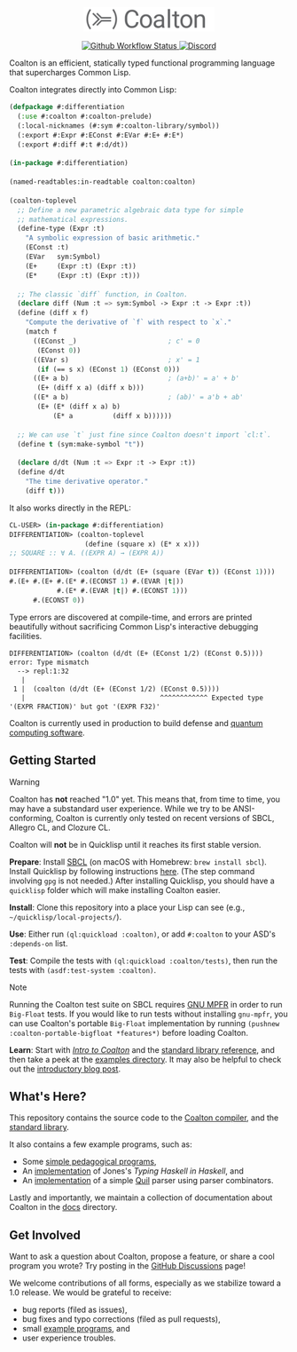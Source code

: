 <p align="center">
  <a href="https://coalton-lang.github.io/">
    <img alt="Coalton" src="docs/assets/coalton-logotype-gray.svg" style="zoom:45%;" />
  </a>
</p>

<p align="center" class="badges">
  <a href="https://github.com/coalton-lang/coalton/actions/workflows/main.yml">
    <img alt="Github Workflow Status" src="https://img.shields.io/github/actions/workflow/status/coalton-lang/coalton/main.yml?branch=main" />
  </a>
  <a href="https://discord.gg/cPb6Bc4xAH">
    <img alt="Discord" src="https://img.shields.io/discord/888196168067199046?logo=discord" />
  </a>
</p>

Coalton is an efficient, statically typed functional programming language that supercharges Common Lisp.

Coalton integrates directly into Common Lisp:

```lisp
(defpackage #:differentiation
  (:use #:coalton #:coalton-prelude)
  (:local-nicknames (#:sym #:coalton-library/symbol))
  (:export #:Expr #:EConst #:EVar #:E+ #:E*)
  (:export #:diff #:t #:d/dt))

(in-package #:differentiation)

(named-readtables:in-readtable coalton:coalton)

(coalton-toplevel
  ;; Define a new parametric algebraic data type for simple
  ;; mathematical expressions.
  (define-type (Expr :t)
    "A symbolic expression of basic arithmetic."
    (EConst :t)
    (EVar   sym:Symbol)
    (E+     (Expr :t) (Expr :t))
    (E*     (Expr :t) (Expr :t)))

  ;; The classic `diff` function, in Coalton.
  (declare diff (Num :t => sym:Symbol -> Expr :t -> Expr :t))
  (define (diff x f)
    "Compute the derivative of `f` with respect to `x`."
    (match f
      ((EConst _)                       ; c' = 0
       (EConst 0))
      ((EVar s)                         ; x' = 1
       (if (== s x) (EConst 1) (EConst 0)))
      ((E+ a b)                         ; (a+b)' = a' + b'
       (E+ (diff x a) (diff x b)))
      ((E* a b)                         ; (ab)' = a'b + ab'
       (E+ (E* (diff x a) b)
           (E* a          (diff x b))))))

  ;; We can use `t` just fine since Coalton doesn't import `cl:t`.
  (define t (sym:make-symbol "t"))

  (declare d/dt (Num :t => Expr :t -> Expr :t))
  (define d/dt
    "The time derivative operator."
    (diff t)))
```

It also works directly in the REPL:

```lisp
CL-USER> (in-package #:differentiation)
DIFFERENTIATION> (coalton-toplevel
                   (define (square x) (E* x x)))
;; SQUARE :: ∀ A. ((EXPR A) → (EXPR A))

DIFFERENTIATION> (coalton (d/dt (E+ (square (EVar t)) (EConst 1))))
#.(E+ #.(E+ #.(E* #.(ECONST 1) #.(EVAR |t|))
            #.(E* #.(EVAR |t|) #.(ECONST 1)))
      #.(ECONST 0))
```

Type errors are discovered at compile-time, and errors are printed beautifully without sacrificing Common Lisp's interactive debugging facilities.

```
DIFFERENTIATION> (coalton (d/dt (E+ (EConst 1/2) (EConst 0.5))))
error: Type mismatch
  --> repl:1:32
   |
 1 |  (coalton (d/dt (E+ (EConst 1/2) (EConst 0.5))))
   |                                  ^^^^^^^^^^^^ Expected type '(EXPR FRACTION)' but got '(EXPR F32)'
```

Coalton is currently used in production to build defense and [quantum computing software](https://coalton-lang.github.io/20220906-quantum-compiler/).

## Getting Started

> [!WARNING]
> Coalton has **not** reached "1.0" yet. This means that, from time to time, you may have a substandard user experience. While we try to be ANSI-conforming, Coalton is currently only tested on recent versions of SBCL, Allegro CL, and Clozure CL.
>
> Coalton will **not** be in Quicklisp until it reaches its first stable version.

**Prepare**: Install [SBCL](http://www.sbcl.org/platform-table.html) (on macOS with Homebrew: `brew install sbcl`). Install Quicklisp by following instructions [here](https://www.quicklisp.org/beta/#installation). (The step command involving `gpg` is not needed.) After installing Quicklisp, you should have a `quicklisp` folder which will make installing Coalton easier.

**Install**: Clone this repository into a place your Lisp can see (e.g., `~/quicklisp/local-projects/`).

**Use**: Either run `(ql:quickload :coalton)`, or add `#:coalton` to your ASD's `:depends-on` list.

**Test**: Compile the tests with `(ql:quickload :coalton/tests)`, then run the tests with `(asdf:test-system :coalton)`. 

> [!NOTE] 
> Running the Coalton test suite on SBCL requires [GNU MPFR](https://www.mpfr.org/mpfr-current/mpfr.html#Installing-MPFR) in order to run `Big-Float` tests. If you would like to run tests without installing `gnu-mpfr`, you can use Coalton's portable `Big-Float` implementation by running `(pushnew :coalton-portable-bigfloat *features*)` before loading Coalton.

**Learn**: Start with [*Intro to Coalton*](docs/intro-to-coalton.md) and the [standard library reference](https://coalton-lang.github.io/reference/), and then take a peek at the [examples directory](examples/). It may also be helpful to check out the [introductory blog post](https://coalton-lang.github.io/20211010-introducing-coalton/).

## What's Here?

This repository contains the source code to the [Coalton compiler](src/), and the [standard library](library/).

It also contains a few example programs, such as:

- Some [simple pedagogical programs](examples/small-coalton-programs/),
- An [implementation](examples/thih/) of Jones's *Typing Haskell in Haskell*, and
- An [implementation](examples/quil-coalton/) of a simple [Quil](https://en.wikipedia.org/wiki/Quil_(instruction_set_architecture)) parser using parser combinators.

Lastly and importantly, we maintain a collection of documentation about Coalton in the [docs](docs/) directory.

## Get Involved

Want to ask a question about Coalton, propose a feature, or share a cool program you wrote? Try posting in the [GitHub Discussions](https://github.com/coalton-lang/coalton/discussions) page!

We welcome contributions of all forms, especially as we stabilize toward a 1.0 release. We would be grateful to receive:

- bug reports (filed as issues),
- bug fixes and typo corrections (filed as pull requests),
- small [example programs](examples/small-coalton-programs/), and
- user experience troubles.
